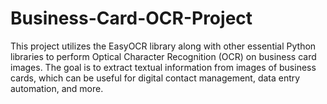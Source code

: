 # Business-Card-OCR-Project
This project utilizes the EasyOCR library along with other essential Python libraries to perform Optical Character Recognition (OCR) on business card images. The goal is to extract textual information from images of business cards, which can be useful for digital contact management, data entry automation, and more.

